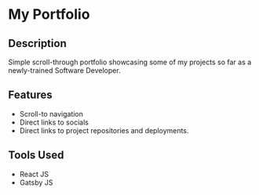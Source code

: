 # **My Portfolio**

## **Description**
Simple scroll-through portfolio showcasing some of my projects so far as a newly-trained Software Developer.

## **Features**
- Scroll-to navigation
- Direct links to socials
- Direct links to project repositories and deployments.

## **Tools Used**
- React JS
- Gatsby JS
